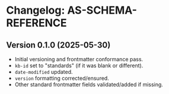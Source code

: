 # Changelog: AS-SCHEMA-REFERENCE

## Version 0.1.0 (2025-05-30)
- Initial versioning and frontmatter conformance pass.
- `kb-id` set to "standards" (if it was blank or different).
- `date-modified` updated.
- `version` formatting corrected/ensured.
- Other standard frontmatter fields validated/added if missing.
